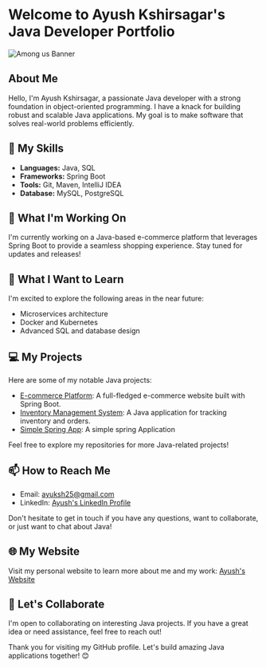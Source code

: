 # Welcome to Ayush Kshirsagar's Java Developer Portfolio

![Among us Banner](https://i.ibb.co/K54x1Gj/Amongus-GIF-AMONGUS-Discover-Share-GIFs.gif)

## About Me

Hello, I'm Ayush Kshirsagar, a passionate Java developer with a strong foundation in object-oriented programming. I have a knack for building robust and scalable Java applications. My goal is to make software that solves real-world problems efficiently.

## 🔧 My Skills

- **Languages:** Java, SQL
- **Frameworks:** Spring Boot
- **Tools:** Git, Maven, IntelliJ IDEA
- **Database:** MySQL, PostgreSQL

## 🚀 What I'm Working On

I'm currently working on a Java-based e-commerce platform that leverages Spring Boot to provide a seamless shopping experience. Stay tuned for updates and releases!

## 🌱 What I Want to Learn

I'm excited to explore the following areas in the near future:

- Microservices architecture
- Docker and Kubernetes
- Advanced SQL and database design

## 💻 My Projects

Here are some of my notable Java projects:

- [E-commerce Platform](https://github.com/Ayuksh/Project.git): A full-fledged e-commerce website built with Spring Boot.
- [Inventory Management System](https://github.com/Ayuksh/todoApp.git): A Java application for tracking inventory and orders.
- [Simple Spring App](https://github.com/Ayuksh/assignment.git): A simple spring Application

Feel free to explore my repositories for more Java-related projects!

## 📫 How to Reach Me

- Email: ayuksh25@gmail.com
- LinkedIn: [Ayush's LinkedIn Profile](linkedin.com/in/ayush-kshirsagar)


Don't hesitate to get in touch if you have any questions, want to collaborate, or just want to chat about Java!

## 🌐 My Website

Visit my personal website to learn more about me and my work: [Ayush's Website](https://gxoiabhs3syf85opoc3ejw.on.drv.tw/www.ayuksh.info/)

## 🤝 Let's Collaborate

I'm open to collaborating on interesting Java projects. If you have a great idea or need assistance, feel free to reach out!

Thank you for visiting my GitHub profile. Let's build amazing Java applications together! 😊
